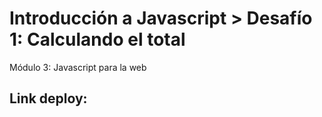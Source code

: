 <h1>Introducción a Javascript > Desafío 1: Calculando el total</h1>
<p>Módulo 3: Javascript para la web</p>
<h2>Link deploy:</h2>

 

